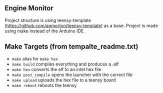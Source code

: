 Engine Monitor
---------------

Project structure is using teensy-template (https://github.com/apmorton/teensy-template) as a base.
Project is made using make instead of the Arduino IDE.

Make Targets (from tempalte_readme.txt)
------------

- `make` alias for `make hex`
- `make build` compiles everything and produces a .elf
- `make hex` converts the elf to an intel hex file
- `make post_compile` opens the launcher with the correct file
- `make upload` uploads the hex file to a teensy board
- `make reboot` reboots the teensy
